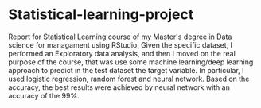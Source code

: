 # Statistical-learning-project
Report for Statistical Learning course of my Master's degree in Data science for managament using RStudio.
Given the specific dataset, I performed an Exploratory data analysis, and then I moved on the real purpose of the course, that was use some machine learning/deep learning approach to predict in the test dataset the target variable. In particular, I used logistic regression, random forest and neural network. Based on the accuracy, the best results were achieved by neural network with an accuracy of the 99%.
